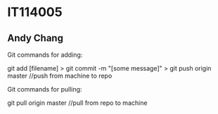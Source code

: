 # IT114005
## Andy Chang

Git commands for adding:

git add [filename] > git commit -m "[some message]" > git push origin master //push from machine to repo

Git commands for pulling:

git pull origin master //pull from repo to machine
